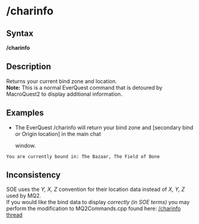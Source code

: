 # /charinfo

## Syntax

**/charinfo**

## Description

Returns your current bind zone and location.  
**Note:** This is a normal EverQuest command that is detoured by MacroQuest2 to display additional information.

## Examples

* The EverQuest /charinfo will return your bind zone and \[secondary bind or Origin location\] in the main chat

  window.

```text
You are currently bound in: The Bazaar, The Field of Bone
```

## Inconsistency

SOE uses the _Y, X, Z_ convention for their location data instead of _X, Y, Z_ used by MQ2.  
If you would like the bind data to display _correctly \(in SOE terms\)_ you may perform the modification to MQ2Commands.cpp found here: [/charinfo thread](https://macroquest2.com/phpBB3/viewtopic.php?t=15945)

